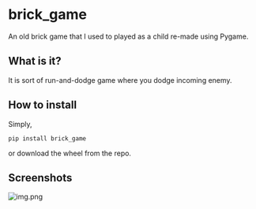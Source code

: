 # brick_game

An old brick game that I used to played as a child re-made using Pygame.

## What is it?

It is sort of run-and-dodge game where you dodge incoming enemy.

## How to install

Simply,

`pip install brick_game`

or download the wheel from the repo.

## Screenshots

![img.png](src/imgs/gameplay.png)
